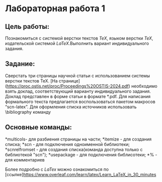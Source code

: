 # Лабораторная работа 1
## Цель работы:
Познакомиться с системой верстки текстов _TeX_, языком верстки _TeX_, издательской системой _LaTeX_.Выполнить вариант индивидуального задания.
 ## Задание:
Сверстать три страницы научной статьи с использованием системы верстки текстов TeX.
[На странице] (https://proc.ostis.net/proc/Proceedings%20OSTIS-2024.pdf) необходимо взять доклад, соответствующий варианту индивидуального задания.
Доклад представлен в форме статьи в формате *.pdf.
Для написания формального текста предлагается воспользоваться пакетом макросов “scn-latex”. 
Для оформления списка источников использовать \bibliography команду
## Основные команды:
*multicols- для разбиения страницы на части;
*itemize - для создания списка;
*scn - для подключения одноименной библиотеки;
*scnrelfromset - для создания списка(команда доступна только с библиотекой "scn");
*usepackage - для подключения библисотеки;
*% - для комментариев

Более подробно с _LaTex_ можно ознакомиться по [ссылке]https://www.overleaf.com/learn/latex/Learn_LaTeX_in_30_minutes


